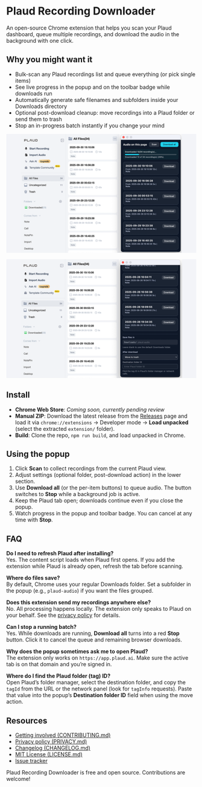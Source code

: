 # Plaud Recording Downloader

An open-source Chrome extension that helps you scan your Plaud dashboard, queue multiple recordings, and download the audio in the background with one click.

## Why you might want it

- Bulk-scan any Plaud recordings list and queue everything (or pick single items)
- See live progress in the popup and on the toolbar badge while downloads run
- Automatically generate safe filenames and subfolders inside your Downloads directory
- Optional post-download cleanup: move recordings into a Plaud folder or send them to trash
- Stop an in-progress batch instantly if you change your mind

![Plaud Recording Downloader popup showing scan results and settings](screenshots/primary.png)

![Toolbar badge and popup progress while downloads run in the background](screenshots/secondary.png)

## Install

- **Chrome Web Store**: _Coming soon, currently pending review_
- **Manual ZIP**: Download the latest release from the [Releases](https://github.com/iiAtlas/plaud-recording-downloader/releases) page and load it via `chrome://extensions` → Developer mode → **Load unpacked** (select the extracted `extension/` folder).
- **Build**: Clone the repo, `npm run build`, and load unpacked in Chrome.

## Using the popup

1. Click **Scan** to collect recordings from the current Plaud view.
2. Adjust settings (optional folder, post-download action) in the lower section.
3. Use **Download all** (or the per-item buttons) to queue audio. The button switches to **Stop** while a background job is active.
4. Keep the Plaud tab open; downloads continue even if you close the popup.
5. Watch progress in the popup and toolbar badge. You can cancel at any time with **Stop**.

## FAQ

**Do I need to refresh Plaud after installing?**  
Yes. The content script loads when Plaud first opens. If you add the extension while Plaud is already open, refresh the tab before scanning.

**Where do files save?**  
By default, Chrome uses your regular Downloads folder. Set a subfolder in the popup (e.g., `plaud-audio`) if you want the files grouped.

**Does this extension send my recordings anywhere else?**  
No. All processing happens locally. The extension only speaks to Plaud on your behalf. See the [privacy policy](PRIVACY.md) for details.

**Can I stop a running batch?**  
Yes. While downloads are running, **Download all** turns into a red **Stop** button. Click it to cancel the queue and remaining browser downloads.

**Why does the popup sometimes ask me to open Plaud?**  
The extension only works on `https://app.plaud.ai`. Make sure the active tab is on that domain and you’re signed in.

**Where do I find the Plaud folder (tag) ID?**  
Open Plaud’s folder manager, select the destination folder, and copy the `tagId` from the URL or the network panel (look for `tagInfo` requests). Paste that value into the popup’s **Destination folder ID** field when using the move action.

## Resources

- [Getting involved (CONTRIBUTING.md)](CONTRIBUTING.md)
- [Privacy policy (PRIVACY.md)](PRIVACY.md)
- [Changelog (CHANGELOG.md)](CHANGELOG.md)
- [MIT License (LICENSE.md)](LICENSE.md)
- [Issue tracker](https://github.com/atlas/plaud-recording-downloader/issues)

Plaud Recording Downloader is free and open source. Contributions are welcome!
